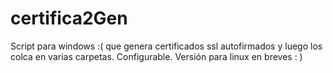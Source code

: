 # certifica2Gen
Script para windows :( que genera certificados ssl autofirmados y luego los colca en varias carpetas. Configurable. Versión para linux en breves : )
